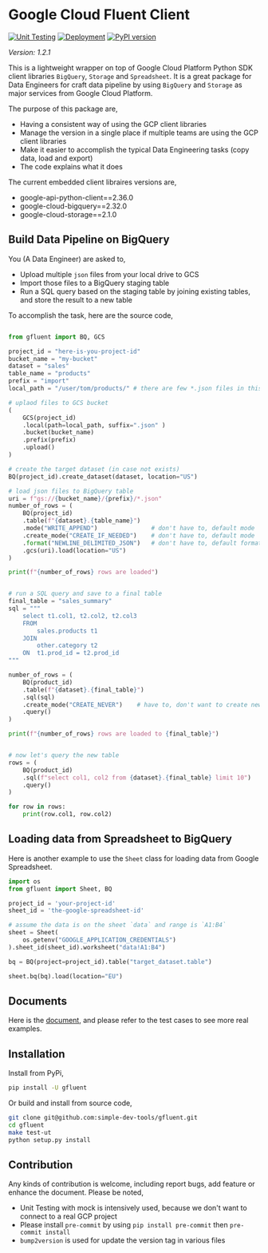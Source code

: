 # Google Cloud Fluent Client

[![Unit Testing](https://github.com/simple-dev-tools/gfluent/actions/workflows/ut.yml/badge.svg)](https://github.com/simple-dev-tools/gfluent/actions/workflows/ut.yml)
[![Deployment](https://github.com/simple-dev-tools/gfluent/actions/workflows/deployment.yml/badge.svg)](https://github.com/simple-dev-tools/gfluent/actions/workflows/deployment.yml)
[![PyPI version](https://badge.fury.io/py/gfluent.svg)](https://badge.fury.io/py/gfluent)

*Version: 1.2.1*

This is a lightweight wrapper on top of Google Cloud Platform Python SDK client libraries `BigQuery`,
`Storage` and `Spreadsheet`. It is a great package for Data Engineers for craft data pipeline by using
`BigQuery` and `Storage` as major services from Google Cloud Platform.

The purpose of this package are,

- Having a consistent way of using the GCP client libraries
- Manage the version in a single place if multiple teams are using the GCP client libraries
- Make it easier to accomplish the typical Data Engineering tasks (copy data, load and export)
- The code explains what it does


The current embedded client libraires versions are,

- google-api-python-client==2.36.0
- google-cloud-bigquery==2.32.0
- google-cloud-storage==2.1.0

## Build Data Pipeline on BigQuery

You (A Data Engineer) are asked to,

- Upload multiple `json` files from your local drive to GCS
- Import those files to a BigQuery staging table
- Run a SQL query based on the staging table by joining existing tables, and store the result
to a new table


To accomplish the task, here are the source code,

```python

from gfluent import BQ, GCS

project_id = "here-is-you-project-id"
bucket_name = "my-bucket"
dataset = "sales"
table_name = "products"
prefix = "import"
local_path = "/user/tom/products/" # there are few *.json files in this directory

# uplaod files to GCS bucket
(
    GCS(project_id)
    .local(path=local_path, suffix=".json" )
    .bucket(bucket_name)
    .prefix(prefix)
    .upload()
)

# create the target dataset (in case not exists)
BQ(project_id).create_dataset(dataset, location="US")

# load json files to BigQuery table
uri = f"gs://{bucket_name}/{prefix}/*.json"
number_of_rows = (
    BQ(project_id)
    .table(f"{dataset}.{table_name}")
    .mode("WRITE_APPEND")               # don't have to, default mode
    .create_mode("CREATE_IF_NEEDED")    # don't have to, default mode
    .format("NEWLINE_DELIMITED_JSON")   # don't have to, default format
    .gcs(uri).load(location="US")
)

print(f"{number_of_rows} rows are loaded")


# run a SQL query and save to a final table
final_table = "sales_summary"
sql = """
    select t1.col1, t2.col2, t2.col3
    FROM
        sales.products t1
    JOIN
        other.category t2
    ON  t1.prod_id = t2.prod_id
"""

number_of_rows = (
    BQ(product_id)
    .table(f"{dataset}.{final_table}")
    .sql(sql)
    .create_mode("CREATE_NEVER")    # have to, don't want to create new table
    .query()
)

print(f"{number_of_rows} rows are loaded to {final_table}")


# now let's query the new table
rows = (
    BQ(product_id)
    .sql(f"select col1, col2 from {dataset}.{final_table} limit 10")
    .query()
)

for row in rows:
    print(row.col1, row.col2)
```

## Loading data from Spreadsheet to BigQuery

Here is another example to use the `Sheet` class for loading data from Google Spreadsheet.

```python
import os
from gfluent import Sheet, BQ

project_id = 'your-project-id'
sheet_id = 'the-google-spreadsheet-id'

# assume the data is on the sheet `data` and range is `A1:B4`
sheet = Sheet(
    os.getenv("GOOGLE_APPLICATION_CREDENTIALS")
).sheet_id(sheet_id).worksheet("data!A1:B4")

bq = BQ(project=project_id).table("target_dataset.table")

sheet.bq(bq).load(location="EU")
```

## Documents

Here is the [document](https://gfluent.readthedocs.io/en/latest/#), and please refer to the test
cases to see more real examples.


## Installation

Install from PyPi,

```bash
pip install -U gfluent
```

Or build and install from source code,

```bash
git clone git@github.com:simple-dev-tools/gfluent.git
cd gfluent
make test-ut
python setup.py install
```


## Contribution

Any kinds of contribution is welcome, including report bugs, add feature or enhance the document. Please
be noted,

- Unit Testing with mock is intensively used, because we don't want to connect to a real GCP project
- Please install `pre-commit` by using `pip install pre-commit` then `pre-commit install`
- `bump2version` is used for update the version tag in various files
